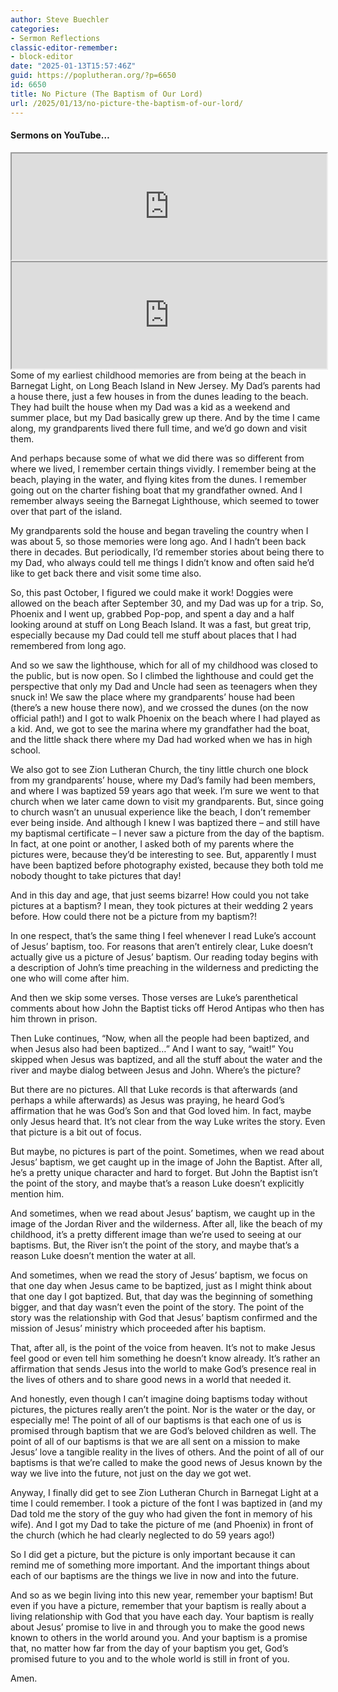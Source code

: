 ```yaml
---
author: Steve Buechler
categories:
- Sermon Reflections
classic-editor-remember:
- block-editor
date: "2025-01-13T15:57:46Z"
guid: https://poplutheran.org/?p=6650
id: 6650
title: No Picture (The Baptism of Our Lord)
url: /2025/01/13/no-picture-the-baptism-of-our-lord/
---
```


#### Sermons on YouTube…

<div class="wp-block-columns is-layout-flex wp-container-core-columns-is-layout-150 wp-block-columns-is-layout-flex"><div class="wp-block-column is-layout-flow wp-block-column-is-layout-flow"><iframe height="170" loading="lazy" src="https://youtube.com/embed/fZ7Sbt7GrVw" width="100%"></iframe></div><div class="wp-block-column is-layout-flow wp-block-column-is-layout-flow"><iframe height="170" loading="lazy" src="https://youtube.com/embed/1voBQ4zYy34" width="100%"></iframe></div></div>Some of my earliest childhood memories are from being at the beach in Barnegat Light, on Long Beach Island in New Jersey. My Dad’s parents had a house there, just a few houses in from the dunes leading to the beach. They had built the house when my Dad was a kid as a weekend and summer place, but my Dad basically grew up there. And by the time I came along, my grandparents lived there full time, and we’d go down and visit them.

And perhaps because some of what we did there was so different from where we lived, I remember certain things vividly. I remember being at the beach, playing in the water, and flying kites from the dunes. I remember going out on the charter fishing boat that my grandfather owned. And I remember always seeing the Barnegat Lighthouse, which seemed to tower over that part of the island.

My grandparents sold the house and began traveling the country when I was about 5, so those memories were long ago. And I hadn’t been back there in decades. But periodically, I’d remember stories about being there to my Dad, who always could tell me things I didn’t know and often said he’d like to get back there and visit some time also.

So, this past October, I figured we could make it work! Doggies were allowed on the beach after September 30, and my Dad was up for a trip. So, Phoenix and I went up, grabbed Pop-pop, and spent a day and a half looking around at stuff on Long Beach Island. It was a fast, but great trip, especially because my Dad could tell me stuff about places that I had remembered from long ago.

And so we saw the lighthouse, which for all of my childhood was closed to the public, but is now open. So I climbed the lighthouse and could get the perspective that only my Dad and Uncle had seen as teenagers when they snuck in! We saw the place where my grandparents’ house had been (there’s a new house there now), and we crossed the dunes (on the now official path!) and I got to walk Phoenix on the beach where I had played as a kid. And, we got to see the marina where my grandfather had the boat, and the little shack there where my Dad had worked when we has in high school.

We also got to see Zion Lutheran Church, the tiny little church one block from my grandparents’ house, where my Dad’s family had been members, and where I was baptized 59 years ago that week. I’m sure we went to that church when we later came down to visit my grandparents. But, since going to church wasn’t an unusual experience like the beach, I don’t remember ever being inside. And although I knew I was baptized there – and still have my baptismal certificate – I never saw a picture from the day of the baptism. In fact, at one point or another, I asked both of my parents where the pictures were, because they’d be interesting to see. But, apparently I must have been baptized before photography existed, because they both told me nobody thought to take pictures that day!

And in this day and age, that just seems bizarre! How could you not take pictures at a baptism? I mean, they took pictures at their wedding 2 years before. How could there not be a picture from my baptism?!

In one respect, that’s the same thing I feel whenever I read Luke’s account of Jesus’ baptism, too. For reasons that aren’t entirely clear, Luke doesn’t actually give us a picture of Jesus’ baptism. Our reading today begins with a description of John’s time preaching in the wilderness and predicting the one who will come after him.

And then we skip some verses. Those verses are Luke’s parenthetical comments about how John the Baptist ticks off Herod Antipas who then has him thrown in prison.

Then Luke continues, “Now, when all the people had been baptized, and when Jesus also had been baptized…” And I want to say, “wait!” You skipped when Jesus was baptized, and all the stuff about the water and the river and maybe dialog between Jesus and John. Where’s the picture?

But there are no pictures. All that Luke records is that afterwards (and perhaps a while afterwards) as Jesus was praying, he heard God’s affirmation that he was God’s Son and that God loved him. In fact, maybe only Jesus heard that. It’s not clear from the way Luke writes the story. Even that picture is a bit out of focus.

But maybe, no pictures is part of the point. Sometimes, when we read about Jesus’ baptism, we get caught up in the image of John the Baptist. After all, he’s a pretty unique character and hard to forget. But John the Baptist isn’t the point of the story, and maybe that’s a reason Luke doesn’t explicitly mention him.

And sometimes, when we read about Jesus’ baptism, we caught up in the image of the Jordan River and the wilderness. After all, like the beach of my childhood, it’s a pretty different image than we’re used to seeing at our baptisms. But, the River isn’t the point of the story, and maybe that’s a reason Luke doesn’t mention the water at all.

And sometimes, when we read the story of Jesus’ baptism, we focus on that one day when Jesus came to be baptized, just as I might think about that one day I got baptized. But, that day was the beginning of something bigger, and that day wasn’t even the point of the story. The point of the story was the relationship with God that Jesus’ baptism confirmed and the mission of Jesus’ ministry which proceeded after his baptism.

That, after all, is the point of the voice from heaven. It’s not to make Jesus feel good or even tell him something he doesn’t know already. It’s rather an affirmation that sends Jesus into the world to make God’s presence real in the lives of others and to share good news in a world that needed it.

And honestly, even though I can’t imagine doing baptisms today without pictures, the pictures really aren’t the point. Nor is the water or the day, or especially me! The point of all of our baptisms is that each one of us is promised through baptism that we are God’s beloved children as well. The point of all of our baptisms is that we are all sent on a mission to make Jesus’ love a tangible reality in the lives of others. And the point of all of our baptisms is that we’re called to make the good news of Jesus known by the way we live into the future, not just on the day we got wet.

Anyway, I finally did get to see Zion Lutheran Church in Barnegat Light at a time I could remember. I took a picture of the font I was baptized in (and my Dad told me the story of the guy who had given the font in memory of his wife). And I got my Dad to take the picture of me (and Phoenix) in front of the church (which he had clearly neglected to do 59 years ago!)

So I did get a picture, but the picture is only important because it can remind me of something more important. And the important things about each of our baptisms are the things we live in now and into the future.

And so as we begin living into this new year, remember your baptism! But even if you have a picture, remember that your baptism is really about a living relationship with God that you have each day. Your baptism is really about Jesus’ promise to live in and through you to make the good news known to others in the world around you. And your baptism is a promise that, no matter how far from the day of your baptism you get, God’s promised future to you and to the whole world is still in front of you.

Amen.